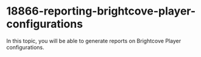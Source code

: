 # 18866-reporting-brightcove-player-configurations
In this topic, you will be able to generate reports on Brightcove Player configurations.
